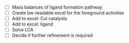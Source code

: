 - [ ] Mass balances of ligand formation pathway
- [ ] Create bw-readable excel for the foreground activities
- [ ] Add to excel: CuI catalysts
- [ ] Add to excel: ligand
- [ ] Solve LCA
- [ ] Decide if further refinement is required